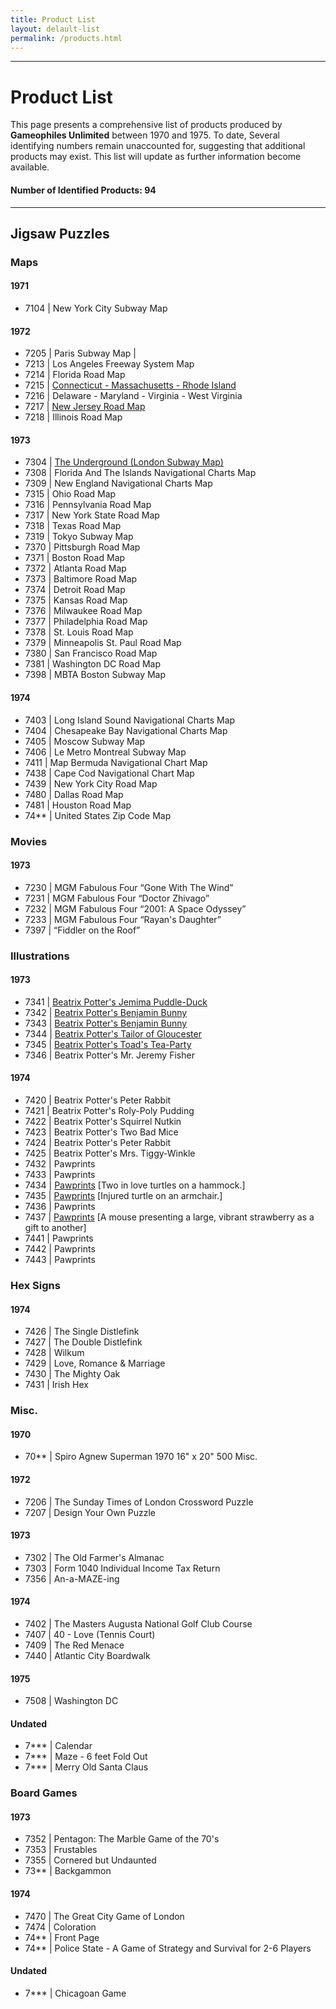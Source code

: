 ```yaml
---
title: Product List
layout: delault-list
permalink: /products.html
---
```

***
# Product List
This page presents a comprehensive list of products produced by **Gameophiles Unlimited** between 1970 and 1975. To date, Several identifying numbers remain unaccounted for, suggesting that additional products may exist. This list will update as further information become available. 
#### Number of Identified Products: 94
---
## Jigsaw Puzzles
### Maps
#### 1971
 - 7104 | New York City Subway Map
#### 1972
- 7205 | Paris Subway Map |
- 7213 | Los Angeles Freeway System Map 
- 7214 | Florida Road Map
- 7215 | [Connecticut - Massachusetts - Rhode Island](https://zuzannakelvin.github.io/gameophiles-unlimited-jigsaw-puzzles-csv/items/7215.html)
- 7216 | Delaware - Maryland - Virginia - West Virginia
- 7217 | [New Jersey Road Map](https://zuzannakelvin.github.io/gameophiles-unlimited-jigsaw-puzzles-csv/items/7217.html)
- 7218 | Illinois Road Map
#### 1973
 - 7304 | [The Underground (London Subway Map)](https://zuzannakelvin.github.io/gameophiles-unlimited-jigsaw-puzzles-csv/items/7304.html)
 - 7308 | Florida And The Islands Navigational Charts Map
- 7309 | New England Navigational Charts Map
- 7315 | Ohio Road Map
- 7316 | Pennsylvania Road Map
- 7317 | New York State Road Map
- 7318 | Texas Road Map
- 7319 | Tokyo Subway Map
- 7370 | Pittsburgh Road Map
- 7371 | Boston Road Map
- 7372 | Atlanta Road Map
- 7373 | Baltimore Road Map
- 7374 | Detroit Road Map
- 7375 | Kansas Road Map
- 7376 | Milwaukee Road Map
- 7377 | Philadelphia Road Map
 - 7378 | St. Louis Road Map
 - 7379 | Minneapolis St. Paul Road Map
 - 7380 | San Francisco Road Map
 - 7381 | Washington DC Road Map
 - 7398 | MBTA Boston Subway Map
#### 1974
- 7403 | Long Island Sound Navigational Charts Map
- 7404 | Chesapeake Bay Navigational Charts Map
- 7405 | Moscow Subway Map
- 7406 | Le Metro Montreal Subway Map
- 7411 | Map Bermuda Navigational Chart Map
- 7438 | Cape Cod Navigational Chart Map
- 7439 | New York City Road Map
- 7480 | Dallas Road Map
- 7481 | Houston Road Map
- 74** | United States Zip Code Map
### Movies
#### 1973
- 7230 | MGM Fabulous Four “Gone With The Wind”
- 7231 | MGM Fabulous Four “Doctor Zhivago”
- 7232 | MGM Fabulous Four “2001: A Space Odyssey”
- 7233 | MGM Fabulous Four “Rayan's Daughter”
- 7397 | “Fiddler on the Roof”
### Illustrations
#### 1973
- 7341 | [Beatrix Potter's Jemima Puddle-Duck](https://zuzannakelvin.github.io/gameophiles-unlimited-jigsaw-puzzles-csv/items/7341-150.html)
- 7342 | [Beatrix Potter's Benjamin Bunny](https://zuzannakelvin.github.io/gameophiles-unlimited-jigsaw-puzzles-csv/items/7342-150.html)
- 7343 | [Beatrix Potter's Benjamin Bunny](https://zuzannakelvin.github.io/gameophiles-unlimited-jigsaw-puzzles-csv/items/7343-150.html)
- 7344 | [Beatrix Potter's Tailor of Gloucester](https://zuzannakelvin.github.io/gameophiles-unlimited-jigsaw-puzzles-csv/items/7344-150.html)
- 7345 | [Beatrix Potter's Toad's Tea-Party](https://zuzannakelvin.github.io/gameophiles-unlimited-jigsaw-puzzles-csv/items/7345-150.html)
- 7346 | Beatrix Potter's Mr. Jeremy Fisher
#### 1974
- 7420 | Beatrix Potter's Peter Rabbit
- 7421 | Beatrix Potter's Roly-Poly Pudding
- 7422 | Beatrix Potter's Squirrel Nutkin
- 7423 | Beatrix Potter's Two Bad Mice
- 7424 | Beatrix Potter's Peter Rabbit
- 7425 | Beatrix Potter's Mrs. Tiggy-Winkle
- 7432 | Pawprints
- 7433 | Pawprints
- 7434 | [Pawprints](https://zuzannakelvin.github.io/gameophiles-unlimited-jigsaw-puzzles-csv/items/7434-150.html) [Two in love turtles on a hammock.]
- 7435 | [Pawprints](https://zuzannakelvin.github.io/gameophiles-unlimited-jigsaw-puzzles-csv/items/7435-150.html) [Injured turtle on an armchair.]
- 7436 | Pawprints
- 7437 | [Pawprints](https://zuzannakelvin.github.io/gameophiles-unlimited-jigsaw-puzzles-csv/items/7437-150.html) [A mouse presenting a large, vibrant strawberry as a gift to another]
- 7441 | Pawprints
- 7442 | Pawprints
- 7443 | Pawprints
### Hex Signs
#### 1974
- 7426 | The Single Distlefink
- 7427 | The Double Distlefink
- 7428 | Wilkum
- 7429 | Love, Romance & Marriage
- 7430 | The Mighty Oak
- 7431 | Irish Hex
### Misc.
#### 1970
- 70** | Spiro Agnew Superman 1970 16" x 20" 500 Misc.
#### 1972
- 7206 | The Sunday Times of London Crossword Puzzle
- 7207 | Design Your Own Puzzle
#### 1973
- 7302 | The Old Farmer's Almanac
- 7303 | Form 1040 Individual Income Tax Return
- 7356 | An-a-MAZE-ing
#### 1974
- 7402 | The Masters Augusta National Golf Club Course
- 7407 | 40 - Love (Tennis Court)
- 7409 | The Red Menace
- 7440 | Atlantic City Boardwalk
#### 1975
- 7508 | Washington DC
#### Undated
- 7*** | Calendar
- 7*** | Maze - 6 feet Fold Out
- 7*** | Merry Old Santa Claus
### Board Games
#### 1973
- 7352 | Pentagon: The Marble Game of the 70's
- 7353 | Frustables
- 7355 | Cornered but Undaunted
- 73** | Backgammon
#### 1974
- 7470 | The Great City Game of London
- 7474 | Coloration
- 74** | Front Page
- 74** | Police State - A Game of Strategy and Survival for 2-6 Players
#### Undated
- 7*** | Chicagoan Game